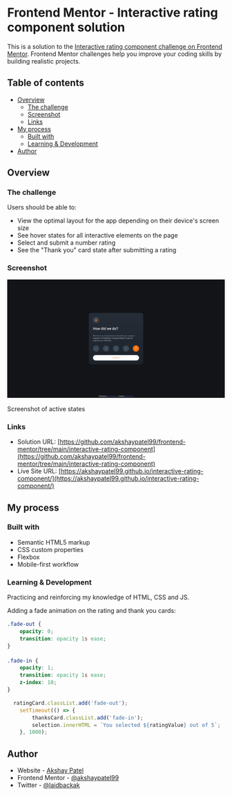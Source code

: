 # Frontend Mentor - Interactive rating component solution

This is a solution to the [Interactive rating component challenge on Frontend Mentor](https://www.frontendmentor.io/challenges/interactive-rating-component-koxpeBUmI). Frontend Mentor challenges help you improve your coding skills by building realistic projects.

## Table of contents

- [Overview](#overview)
  - [The challenge](#the-challenge)
  - [Screenshot](#screenshot)
  - [Links](#links)
- [My process](#my-process)
  - [Built with](#built-with)
  - [Learning & Development](#learning-&-development)
- [Author](#author)

## Overview

### The challenge

Users should be able to:

- View the optimal layout for the app depending on their device's screen size
- See hover states for all interactive elements on the page
- Select and submit a number rating
- See the "Thank you" card state after submitting a rating

### Screenshot

![](./images/rating-screenshot.png)

Screenshot of active states

### Links

- Solution URL: [https://github.com/akshaypatel99/frontend-mentor/tree/main/interactive-rating-component](https://github.com/akshaypatel99/frontend-mentor/tree/main/interactive-rating-component)
- Live Site URL: [https://akshaypatel99.github.io/interactive-rating-component/](https://akshaypatel99.github.io/interactive-rating-component/)

## My process

### Built with

- Semantic HTML5 markup
- CSS custom properties
- Flexbox
- Mobile-first workflow

### Learning & Development

Practicing and reinforcing my knowledge of HTML, CSS and JS.

Adding a fade animation on the rating and thank you cards:

```css
.fade-out {
	opacity: 0;
	transition: opacity 1s ease;
}

.fade-in {
	opacity: 1;
	transition: opacity 1s ease;
	z-index: 10;
}
```

```js
  ratingCard.classList.add('fade-out');
	setTimeout(() => {
		thanksCard.classList.add('fade-in');
		selection.innerHTML = `You selected ${ratingValue} out of 5`;
	}, 1000);
```

## Author

- Website - [Akshay Patel](https://www.akshaypatel.dev)
- Frontend Mentor - [@akshaypatel99](https://www.frontendmentor.io/profile/akshaypatel99)
- Twitter - [@laidbackak](https://www.twitter.com/laidbackak)
